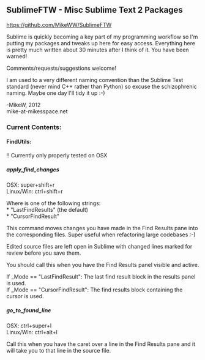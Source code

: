 ## SublimeFTW - Misc Sublime Text 2 Packages
https://github.com/MikeWW/SublimeFTW

Sublime is quickly becoming a key part of my programming workflow so I'm putting my packages and tweaks up here for easy access. Everything here is pretty much written about 30 minutes after I think of it. You have been warned!

Comments/requests/suggestions welcome!

I am used to a very different naming convention than the Sublime Test standard (never mind C++ rather than Python) so excuse the schizophrenic naming. Maybe one day I'll tidy it up :-) 

-MikeW, 2012  
mike-at-mikesspace.net


### Current Contents:

#### FindUtils:
!! Currently only properly tested on OSX

##### apply_find_changes <Mode>
OSX: super+shift+r  
Linux/Win: ctrl+shift+r  

Where <Mode> is one of the following strings:  
	*	"LastFindResults" (the default)  
  	*	"CursorFindResult"  

This command moves changes you have made in the Find Results pane into the corresponding files. Super useful when refactoring large codebases :-)

Edited source files are left open in Sublime with changed
lines marked for review before you save them.

You should call this when you have the Find Results panel visible and active.

If _Mode == "LastFindResult": The last find result block in the results panel is used.  
If _Mode == "CursorFindResult": The find results block containing the cursor is used.  

##### go_to_found_line
OSX: ctrl+super+l  
Linux/Win: ctrl+alt+l  

Call this when you have the caret over a line in the Find Results pane and it will take you to that line in the source file.
